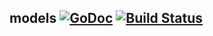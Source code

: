 models [![GoDoc](https://godoc.org/github.com/elos/models?status.svg)](https://godoc.org/github.com/elos/models) [![Build Status](https://travis-ci.org/elos/models.svg?branch=master)](https://travis-ci.org/elos/models)
------
